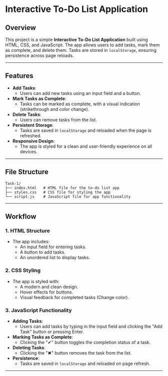 # Interactive To-Do List Application

## Overview
This project is a simple **Interactive To-Do List Application** built using HTML, CSS, and JavaScript. The app allows users to add tasks, mark them as complete, and delete them. Tasks are stored in `localStorage`, ensuring persistence across page reloads.

---

## Features
- **Add Tasks**:
  - Users can add new tasks using an input field and a button.
- **Mark Tasks as Complete**:
  - Tasks can be marked as complete, with a visual indication (strikethrough and color change).
- **Delete Tasks**:
  - Users can remove tasks from the list.
- **Persistent Storage**:
  - Tasks are saved in `localStorage` and reloaded when the page is refreshed.
- **Responsive Design**:
  - The app is styled for a clean and user-friendly experience on all devices.

---

## File Structure
```
Task-1/
├── index.html   # HTML file for the to-do list app
├── styles.css   # CSS file for styling the app
└── script.js    # JavaScript file for app functionality
```

---

## Workflow

### 1. **HTML Structure**
- The app includes:
  - An input field for entering tasks.
  - A button to add tasks.
  - An unordered list to display tasks.

### 2. **CSS Styling**
- The app is styled with:
  - A modern and clean design.
  - Hover effects for buttons.
  - Visual feedback for completed tasks (Change color).

### 3. **JavaScript Functionality**
- **Adding Tasks**:
  - Users can add tasks by typing in the input field and clicking the "Add Task" button or pressing Enter.
- **Marking Tasks as Complete**:
  - Clicking the "✔" button toggles the completion status of a task.
- **Deleting Tasks**:
  - Clicking the "✖" button removes the task from the list.
- **Persistence**:
  - Tasks are saved in `localStorage` and reloaded on page refresh.

---

